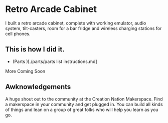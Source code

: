 # Retro Arcade Cabinet

I built a retro arcade cabinet, complete with working emulator, audio system, tilt-casters, room for a bar fridge and wireless charging stations for cell phones.

## This is how I did it.

- (Parts )[./parts/parts list instructions.md]

More Coming Soon

## 

## Awknowledgements

A huge shout out to the community at the Creation Nation Makerspace. Find a makerspace in your community and get plugged in. You can build all kinds of things and lean on a group of great folks who will help you learn as you go.

